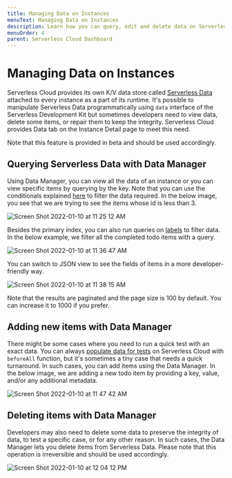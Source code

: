 ```yaml
---
title: Managing Data on Instances
menuText: Managing Data on Instances 
description: Learn how you can query, edit and delete data on Serverless Data using Serverless Cloud Dashboard
menuOrder: 4
parent: Serverless Cloud Dashboard
---
```


# Managing Data on Instances

Serverless Cloud provides its own K/V data store called [Serverless Data](https://www.serverless.com/cloud/docs/apps/data) attached to every instance as a part of its runtime. It's possible to manipulate Serverless Data programmatically using `data` interface of the Serverless Development Kit but sometimes developers need to view data, delete some items, or repair them to keep the integrity. Serverless Cloud provides Data tab on the Instance Detail page to meet this need. 

Note that this feature is provided in beta and should be used accordingly. 

## Querying Serverless Data with Data Manager

Using Data Manager, you can view all the data of an instance or you can view specific items by querying by the key. Note that you can use the conditionals explained [here](https://www.serverless.com/cloud/docs/apps/data#using-conditionals-to-query-items-in-a-collection) to filter the data required. In the below image, you see that we are trying to see the items whose id is less than 3. 

![Screen Shot 2022-01-10 at 11 25 12 AM](https://user-images.githubusercontent.com/85096820/148736445-1d95b828-a4ef-4885-9d9d-e9f051f56a82.png)

Besides the primary index, you can also run queries on [labels](https://www.serverless.com/cloud/docs/apps/data#getting-items-by-their-labels) to filter data. In the below example, we filter all the completed todo items with a query. 

![Screen Shot 2022-01-10 at 11 36 47 AM](https://user-images.githubusercontent.com/85096820/148737577-8b5ac3aa-f34f-4d72-a5fa-8cf4e8bf1544.png)

You can switch to JSON view to see the fields of items in a more developer-friendly way. 

![Screen Shot 2022-01-10 at 11 38 15 AM](https://user-images.githubusercontent.com/85096820/148737760-54ff0206-a570-4eb5-a07f-fa7f0991bb27.png)

Note that the results are paginated and the page size is 100 by default. You can increase it to 1000 if you prefer. 

## Adding new items with Data Manager

There might be some cases where you need to run a quick test with an exact data. You can always [populate data for tests](https://www.serverless.com/cloud/docs/workflows/testing#writing-tests) on Serverless Cloud with `beforeAll` function, but it's sometimes a tiny case that needs a quick turnaround. In such cases, you can add items using the Data Manager. In the below image, we are adding a new todo item by providing a key, value, and/or any additional metadata. 

![Screen Shot 2022-01-10 at 11 47 42 AM](https://user-images.githubusercontent.com/85096820/148739340-7aaccf0f-a397-44a9-b57c-9126cf68182e.png)

## Deleting items with Data Manager

Developers may also need to delete some data to preserve the integrity of data, to test a specific case, or for any other reason. In such cases, the Data Manager lets you delete items from Serverless Data. Please note that this operation is irreversible and should be used accordingly. 

![Screen Shot 2022-01-10 at 12 04 12 PM](https://user-images.githubusercontent.com/85096820/148740779-9a193e92-76b3-4a31-ac89-0a5665bb8330.png)
